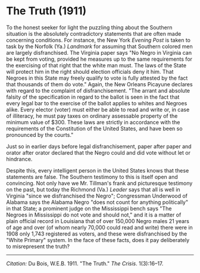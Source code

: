 <!--
title:   The Truth
author:  Du Bois, W.E.B.
journal: The Crisis
year:    1911
volume:  1
issue:   3
pages:   16-17
-->

# The Truth (1911)

To the honest seeker for light the puzzling thing about the Southern situation is the absolutely contradictory statements that are often
made concerning conditions. For instance, the New York *Evening Post* is taken to task by the Norfolk (Ya.) *Landmark* for assuming that Southern colored men are largely disfranchised. The Virginia paper says "No Negro in Virginia can be kept from voting, provided he measures up to the same requirements for the exercising of that right that the white man must. The laws of the State will protect him in the right should election officials deny it him. That Negroes in this State may freely qualify to vote is fully attested by the fact that thousands of them do vote." Again, the New Orleans Picayune declares with regard to the complaint of disfranchisement. "The arrant and absolute falsity of the specification in regard to the ballot is seen in the fact that every legal bar to the exercise of the ballot applies to whites and Negroes alike. Every elector (voter) must either be able to read and write or, in case of illiteracy, he must pay taxes on ordinary assessable property of the minimum value of $300. These laws are strictly in accordance with the requirements of the Constitution of the United States, and have been so pronounced by the courts."

Just so in earlier days before legal disfranchisement, paper after paper and orator after orator declared that the Negro could and did vote without let or hindrance.

Despite this, every intelligent person in the United States knows that these statements are false. The Southern testimony to this is itself open and convincing. Not only have we Mr. Tillman's frank and picturesque testimony on the past, but today the Richmond (Va.) *Leader* says that all is well in Virginia "since we disfranchised the Negro"; Congressman Underwood of Alabama says the Alabama Negro "does not count for anything politically" in that State; a
prominent judge on the Mississippi bench says "The Negroes in Mississippi do not vote and should not," and it is a matter of plain official record in Louisiana that of over 150,000 Negro males 21 years of age and over (of whom nearly 70,000 could read and write) there were in 1908 only 1,743 registered as voters, and these were disfranchised by the "White Primary" system. In the face of these facts, does it pay deliberately to misrepresent the truth?

______________
*Citation:* Du Bois, W.E.B. 1911. "The Truth." *The Crisis*. 1(3):16&ndash;17.